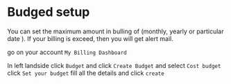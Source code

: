 # Budged setup

You can set the maximum amount in bulling of (monthly, yearly or particular date ). If your billing is exceed, then you will get alert mail.

go on your account `My Billing Dashboard` <br/>

In left landside click `Budget` and click `Create Budget` and select `Cost budget` click `Set your budget` fill all the details and click `create`